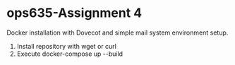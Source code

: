# ops635-Assignment 4
Docker installation with Dovecot and simple mail system environment setup.

1. Install repository with wget or curl
2. Execute docker-compose up --build
